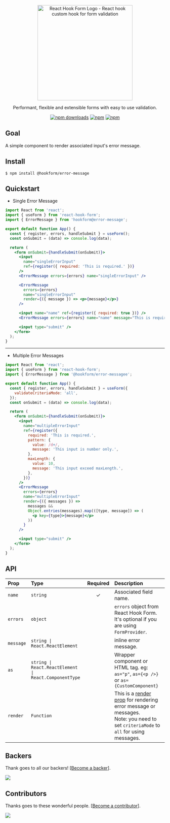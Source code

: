 <div align="center">
    <p align="center">
        <a href="https://react-hook-form.com" title="React Hook Form - Simple React forms validation">
            <img src="https://raw.githubusercontent.com/bluebill1049/react-hook-form/master/website/logo.png" alt="React Hook Form Logo - React hook custom hook for form validation" width="300px" />
        </a>
    </p>
</div>

<p align="center">Performant, flexible and extensible forms with easy to use validation.</p>

<div align="center">

[![npm downloads](https://img.shields.io/npm/dm/error-message.svg?style=for-the-badge)](https://www.npmjs.com/package/@hookform/error-message)
[![npm](https://img.shields.io/npm/dt/@hookform/error-message.svg?style=for-the-badge)](https://www.npmjs.com/package/@hookform/error-message)
[![npm](https://img.shields.io/bundlephobia/minzip/@hookform/error-message?style=for-the-badge)](https://bundlephobia.com/result?p=@hookform/error-message)

</div>

## Goal

A simple component to render associated input's error message.

## Install

```
$ npm install @hookform/error-message
```

## Quickstart

- Single Error Message

```jsx
import React from 'react';
import { useForm } from 'react-hook-form';
import { ErrorMessage } from 'hookform@error-message';

export default function App() {
  const { register, errors, handleSubmit } = useForm();
  const onSubmit = (data) => console.log(data);

  return (
    <form onSubmit={handleSubmit(onSubmit)}>
      <input
        name="singleErrorInput"
        ref={register({ required: 'This is required.' })}
      />
      <ErrorMessage errors={errors} name="singleErrorInput" />

      <ErrorMessage
        errors={errors}
        name="singleErrorInput"
        render={({ message }) => <p>{message}</p>}
      />

      <input name="name" ref={register({ required: true })} />
      <ErrorMessage errors={errors} name="name" message="This is required" />

      <input type="submit" />
    </form>
  );
}
```

---

- Multiple Error Messages

```jsx
import React from 'react';
import { useForm } from 'react-hook-form';
import { ErrorMessage } from '@hookform/error-messagee';

export default function App() {
  const { register, errors, handleSubmit } = useForm({
    validateCriteriaMode: 'all',
  });
  const onSubmit = (data) => console.log(data);

  return (
    <form onSubmit={handleSubmit(onSubmit)}>
      <input
        name="multipleErrorInput"
        ref={register({
          required: 'This is required.',
          pattern: {
            value: /d+/,
            message: 'This input is number only.',
          },
          maxLength: {
            value: 10,
            message: 'This input exceed maxLength.',
          },
        })}
      />
      <ErrorMessage
        errors={errors}
        name="multipleErrorInput"
        render={({ messages }) =>
          messages &&
          Object.entries(messages).map(([type, message]) => (
            <p key={type}>{message}</p>
          ))
        }
      />

      <input type="submit" />
    </form>
  );
}
```

## API

| Prop      | Type                                                  | Required | Description                                                                                                                                                                        |
| :-------- | :---------------------------------------------------- | :------: | :--------------------------------------------------------------------------------------------------------------------------------------------------------------------------------- |
| `name`    | `string`                                              |    ✓     | Associated field name.                                                                                                                                                             |
| `errors`  | `object`                                              |          | `errors` object from React Hook Form. It's optional if you are using `FormProvider`.                                                                                               |
| `message` | `string \| React.ReactElement`                        |          | inline error message.                                                                                                                                                              |
| `as`      | `string \| React.ReactElement \| React.ComponentType` |          | Wrapper component or HTML tag. eg: `as="p"`, `as={<p />}` or `as={CustomComponent}`                                                                                                |
| `render`  | `Function`                                            |          | This is a [render prop](https://reactjs.org/docs/render-props.html) for rendering error message or messages. <br>Note: you need to set `criteriaMode` to `all` for using messages. |

## Backers

Thank goes to all our backers! [[Become a backer](https://opencollective.com/react-hook-form#backer)].

<a href="https://opencollective.com/react-hook-form#backers">
    <img src="https://opencollective.com/react-hook-form/backers.svg?width=950" />
</a>

## Contributors

Thanks goes to these wonderful people. [[Become a contributor](CONTRIBUTING.md)].

<a href="https://github.com/react-hook-form/react-hook-form/graphs/contributors">
    <img src="https://opencollective.com/react-hook-form/contributors.svg?width=950" />
</a>
